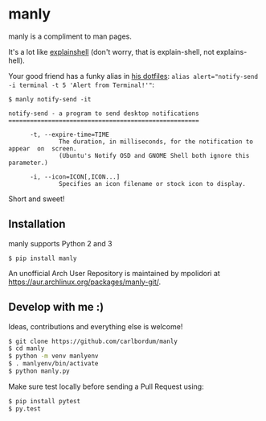 # manly
manly is a compliment to man pages.

It's a lot like [explainshell](https://explainshell.com)
(don't worry, that is explain-shell, not explains-hell).

Your good friend has a funky alias in [his dotfiles](
https://github.com/8Banana/dotfiles/blob/master/__Myst__/.zshrc):
`alias alert="notify-send -i terminal -t 5 'Alert from Terminal!'"`:

```
$ manly notify-send -it

notify-send - a program to send desktop notifications
=====================================================

      -t, --expire-time=TIME
              The duration, in milliseconds, for the notification to  appear  on  screen.
              (Ubuntu's Notify OSD and GNOME Shell both ignore this parameter.)

      -i, --icon=ICON[,ICON...]
              Specifies an icon filename or stock icon to display.

```

Short and sweet!


## Installation
manly supports Python 2 and 3

    $ pip install manly


An unofficial Arch User Repository is maintained by mpolidori at
https://aur.archlinux.org/packages/manly-git/.


## Develop with me :)

Ideas, contributions and everything else is welcome!

``` bash
$ git clone https://github.com/carlbordum/manly
$ cd manly
$ python -m venv manlyenv
$ . manlyenv/bin/activate
$ python manly.py
```

Make sure test locally before sending a Pull Request using:

``` bash
$ pip install pytest
$ py.test
```
